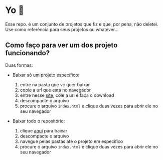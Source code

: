 # Yo 👋
Esse repo. é um conjunto de projetos que fiz e que, por pena, não deletei. Use como referência para seus projetos ou whatever...

## Como faço para ver um dos projeto funcionando?

Duas formas:
- Baixar só um projeto específico:
  1. entre na pasta que vc quer baixar
  2. copie a url que está no navegador
  3. entre nesse [site](https://download-directory.github.io/), cole a url e faça o download
  4. descompacte o arquivo
  5. procure o arquivo ```index.html``` e clique duas vezes para abrir ele no seu navegador

- Baixar todo o repositório:
  1. clique [aqui](https://github.com/dFLPp/FrontEndChallanges/archive/refs/heads/main.zip) para baixar
  2. descompacte o arquivo
  3. navegue pelas pastas até o projeto em especifico
  4.  procure o arquivo ```index.html``` e clique duas vezes para abrir ele no seu navegador
